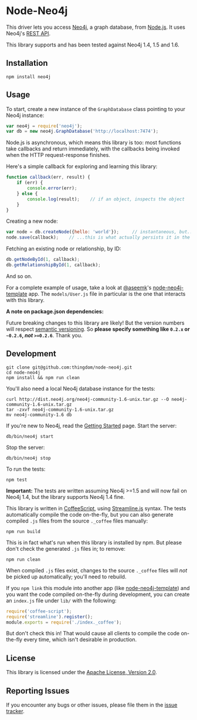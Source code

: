 # Node-Neo4j

This driver lets you access [Neo4j][], a graph database, from [Node.js][].
It uses Neo4j's [REST API][neo4j-rest-api].

This library supports and has been tested against Neo4j 1.4, 1.5 and 1.6.


## Installation

    npm install neo4j


## Usage

To start, create a new instance of the `GraphDatabase` class pointing to your
Neo4j instance:

```js
var neo4j = require('neo4j');
var db = new neo4j.GraphDatabase('http://localhost:7474');
```

Node.js is asynchronous, which means this library is too: most functions take
callbacks and return immediately, with the callbacks being invoked when the
HTTP request-response finishes.

Here's a simple callback for exploring and learning this library:

```js
function callback(err, result) {
    if (err) {
        console.error(err);
    } else {
        console.log(result);    // if an object, inspects the object
    }
}
```

Creating a new node:

```js
var node = db.createNode({hello: 'world'});     // instantaneous, but...
node.save(callback);    // ...this is what actually persists it in the db.
```

Fetching an existing node or relationship, by ID:

```js
db.getNodeById(1, callback);
db.getRelationshipById(1, callback);
```

And so on.

For a complete example of usage, take a look at [@aseemk][aseemk]'s
[node-neo4j-template][] app. The `models/User.js` file in particular is the
one that interacts with this library.

**A note on package.json dependencies:**

Future breaking changes to this library are likely! But the version numbers
will respect [semantic versioning][semver]. So **please specify something like
`0.2.x` or `~0.2.6`, *not* `>=0.2.6`**. Thank you.


## Development

    git clone git@github.com:thingdom/node-neo4j.git
    cd node-neo4j
    npm install && npm run clean

You'll also need a local Neo4j database instance for the tests:

    curl http://dist.neo4j.org/neo4j-community-1.6-unix.tar.gz --O neo4j-community-1.6-unix.tar.gz
    tar -zxvf neo4j-community-1.6-unix.tar.gz
    mv neo4j-community-1.6 db

If you're new to Neo4j, read the [Getting Started][neo4j-getting-started] page.
Start the server:

    db/bin/neo4j start

Stop the server:

    db/bin/neo4j stop

To run the tests:

    npm test

**Important:** The tests are written assuming Neo4j >=1.5 and will now fail on
Neo4j 1.4, but the library supports Neo4j 1.4 fine.

This library is written in [CoffeeScript][], using [Streamline.js][] syntax.
The tests automatically compile the code on-the-fly, but you can also generate
compiled `.js` files from the source `._coffee` files manually:

    npm run build

This is in fact what's run when this library is installed by npm. But please
don't check the generated `.js` files in; to remove:

    npm run clean

When compiled `.js` files exist, changes to the source `._coffee` files will
*not* be picked up automatically; you'll need to rebuild.

If you `npm link` this module into another app (like [node-neo4j-template][])
and you want the code compiled on-the-fly during development, you can create
an `index.js` file under `lib/` with the following:

```js
require('coffee-script');
require('streamline').register();
module.exports = require('./index._coffee');
```

But don't check this in! That would cause all clients to compile the code
on-the-fly every time, which isn't desirable in production.


## License

This library is licensed under the [Apache License, Version 2.0][license].


## Reporting Issues

If you encounter any bugs or other issues, please file them in the
[issue tracker][issue-tracker].


[neo4j]: http://neo4j.org/
[node.js]: http://nodejs.org/
[neo4j-rest-api]: http://docs.neo4j.org/chunked/1.6/rest-api.html

[aseemk]: https://github.com/aseemk
[node-neo4j-template]: https://github.com/aseemk/node-neo4j-template
[semver]: http://semver.org/

[neo4j-getting-started]: http://wiki.neo4j.org/content/Getting_Started_With_Neo4j_Server
[coffeescript]: http://coffeescript.org/
[streamline.js]: https://github.com/Sage/streamlinejs

[issue-tracker]: https://github.com/thingdom/node-neo4j/issues
[license]: http://www.apache.org/licenses/LICENSE-2.0.html